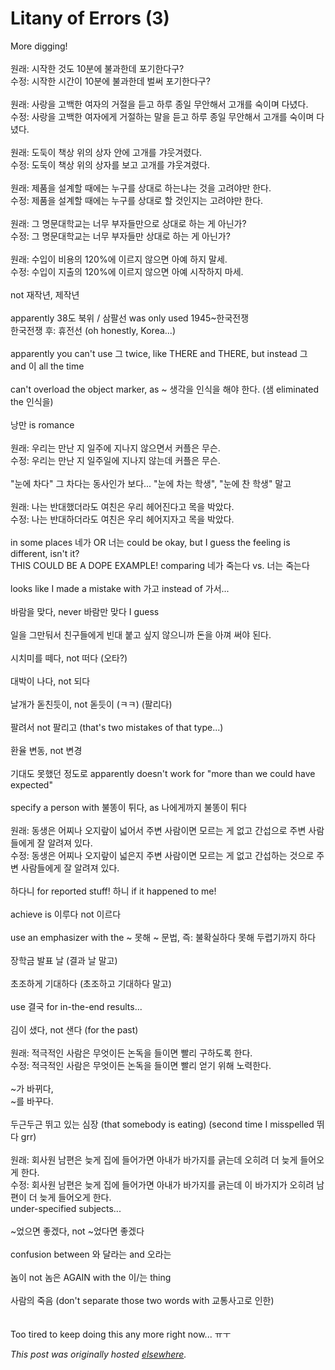 # Litany of Errors (3)

<p>More digging!<br><br>&#50896;&#47000;: &#49884;&#51089;&#54620; &#44163;&#46020; 10&#48516;&#50640; &#48520;&#44284;&#54620;&#45936; &#54252;&#44592;&#54620;&#45796;&#44396;?<br>&#49688;&#51221;: &#49884;&#51089;&#54620; &#49884;&#44036;&#51060; 10&#48516;&#50640; &#48520;&#44284;&#54620;&#45936; &#48268;&#50024; &#54252;&#44592;&#54620;&#45796;&#44396;?<br><br>&#50896;&#47000;: &#49324;&#46993;&#51012; &#44256;&#48177;&#54620; &#50668;&#51088;&#51032; &#44144;&#51208;&#51012; &#46307;&#44256; &#54616;&#47336; &#51333;&#51068; &#47924;&#50504;&#54644;&#49436; &#44256;&#44060;&#47484; &#49689;&#51060;&#47728; &#45796;&#45396;&#45796;.<br>&#49688;&#51221;: &#49324;&#46993;&#51012; &#44256;&#48177;&#54620; &#50668;&#51088;&#50640;&#44172; &#44144;&#51208;&#54616;&#45716; &#47568;&#51012; &#46307;&#44256; &#54616;&#47336; &#51333;&#51068; &#47924;&#50504;&#54644;&#49436; &#44256;&#44060;&#47484; &#49689;&#51060;&#47728; &#45796;&#45396;&#45796;.<br><br>&#50896;&#47000;: &#46020;&#46161;&#51060; &#52293;&#49345; &#50948;&#51032; &#49345;&#51088; &#50504;&#50640; &#44256;&#44060;&#47484; &#44088;&#50883;&#44200;&#47160;&#45796;.<br>&#49688;&#51221;: &#46020;&#46161;&#51060; &#52293;&#49345; &#50948;&#51032; &#49345;&#51088;&#47484; &#48372;&#44256; &#44256;&#44060;&#47484; &#44088;&#50883;&#44200;&#47160;&#45796;.<br><br>&#50896;&#47000;: &#51228;&#54408;&#51012; &#49444;&#44228;&#54624; &#46412;&#50640;&#45716; &#45572;&#44396;&#47484; &#49345;&#45824;&#47196; &#54616;&#45716;&#45264;&#45716; &#44163;&#51012; &#44256;&#47140;&#50556;&#47564; &#54620;&#45796;.<br>&#49688;&#51221;: &#51228;&#54408;&#51012; &#49444;&#44228;&#54624; &#46412;&#50640;&#45716; &#45572;&#44396;&#47484; &#49345;&#45824;&#47196; &#54624; &#44163;&#51064;&#51648;&#45716; &#44256;&#47140;&#50556;&#47564; &#54620;&#45796;.<br><br>&#50896;&#47000;: &#44536; &#47749;&#47928;&#45824;&#54617;&#44368;&#45716; &#45320;&#47924; &#48512;&#51088;&#46308;&#47564;&#51004;&#47196; &#49345;&#45824;&#47196; &#54616;&#45716; &#44172; &#50500;&#45772;&#44032;?<br>&#49688;&#51221;: &#44536; &#47749;&#47928;&#45824;&#54617;&#44368;&#45716; &#45320;&#47924; &#48512;&#51088;&#46308;&#47564; &#49345;&#45824;&#47196; &#54616;&#45716; &#44172; &#50500;&#45772;&#44032;?<br><br>&#50896;&#47000;: &#49688;&#51077;&#51060; &#48708;&#50857;&#51032; 120%&#50640; &#51060;&#47476;&#51648; &#50506;&#51004;&#47732; &#50500;&#50696; &#54616;&#51648; &#47568;&#49464;.<br>&#49688;&#51221;: &#49688;&#51077;&#51060; &#51648;&#52636;&#51032; 120%&#50640; &#51060;&#47476;&#51648; &#50506;&#51004;&#47732; &#50500;&#50696; &#49884;&#51089;&#54616;&#51648; &#47560;&#49464;.<br><br>not &#51116;&#51089;&#45380;, &#51228;&#51089;&#45380;<br><br>apparently 38&#46020; &#48513;&#50948; / &#49340;&#54036;&#49440; was only used 1945~&#54620;&#44397;&#51204;&#51137;<br>&#54620;&#44397;&#51204;&#51137; &#54980;: &#55092;&#51204;&#49440; (oh honestly, Korea...)<br><br>apparently you can't use &#44536; twice, like THERE and THERE, but instead &#44536; and &#51060; all the time<br><br>can't overload the object marker, as ~ &#49373;&#44033;&#51012; &#51064;&#49885;&#51012; &#54644;&#50556; &#54620;&#45796;. (&#49368; eliminated the &#51064;&#49885;&#51012;)<br><br>&#45229;&#47564; is romance<br><br>&#50896;&#47000;: &#50864;&#47532;&#45716; &#47564;&#45212; &#51648; &#51068;&#51452;&#50640; &#51648;&#45208;&#51648; &#50506;&#51004;&#47732;&#49436; &#52964;&#54540;&#51008; &#47924;&#49832;.<br>&#49688;&#51221;: &#50864;&#47532;&#45716; &#47564;&#45212; &#51648; &#51068;&#51452;&#51068;&#50640; &#51648;&#45208;&#51648; &#50506;&#45716;&#45936; &#52964;&#54540;&#51008; &#47924;&#49832;.<br><br>"&#45576;&#50640; &#52264;&#45796;" &#44536; &#52264;&#45796;&#45716; &#46041;&#49324;&#51064;&#44032; &#48372;&#45796;... "&#45576;&#50640; &#52264;&#45716; &#54617;&#49373;", "&#45576;&#50640; &#52268; &#54617;&#49373;" &#47568;&#44256;<br><br>&#50896;&#47000;: &#45208;&#45716; &#48152;&#45824;&#54664;&#45908;&#46972;&#46020; &#50668;&#52828;&#51008; &#50864;&#47532; &#54756;&#50612;&#51652;&#45796;&#44256; &#47785;&#51012; &#48149;&#50520;&#45796;.<br>&#49688;&#51221;: &#45208;&#45716; &#48152;&#45824;&#54616;&#45908;&#46972;&#46020; &#50668;&#52828;&#51008; &#50864;&#47532; &#54756;&#50612;&#51648;&#51088;&#44256; &#47785;&#51012; &#48149;&#50520;&#45796;.<br><br>in some places &#45348;&#44032; OR &#45320;&#45716; could be okay, but I guess the feeling is different, isn't it?<br>THIS COULD BE A DOPE EXAMPLE! comparing &#45348;&#44032; &#51453;&#45716;&#45796; vs. &#45320;&#45716; &#51453;&#45716;&#45796;<br><br>looks like I made a mistake with &#44032;&#44256; instead of &#44032;&#49436;...<br><br>&#48148;&#46988;&#51012; &#47582;&#45796;, never &#48148;&#46988;&#47564; &#47582;&#45796; I guess<br><br>&#51068;&#51012; &#44536;&#47564;&#46188;&#49436; &#52828;&#44396;&#46308;&#50640;&#44172; &#48712;&#45824; &#48537;&#44256; &#49910;&#51648; &#50506;&#51004;&#45768;&#44620; &#46024;&#51012; &#50500;&#44788; &#50024;&#50556; &#46108;&#45796;.<br><br>&#49884;&#52824;&#48120;&#47484; &#46524;&#45796;, not &#46496;&#45796; (&#50724;&#53440;?)<br><br>&#45824;&#48149;&#51060; &#45208;&#45796;, not &#46104;&#45796;<br><br>&#45216;&#44060;&#44032; &#46027;&#52828;&#46319;&#51060;, not &#46027;&#46319;&#51060; (&#12619;&#12619;) (&#54036;&#47532;&#45796;)<br><br>&#54036;&#47140;&#49436; not &#54036;&#47532;&#44256; (that's two mistakes of that type...)<br><br>&#54872;&#50984; &#48320;&#46041;, not &#48320;&#44221;<br><br>&#44592;&#45824;&#46020; &#47803;&#54664;&#45912; &#51221;&#46020;&#47196; apparently doesn't work for "more than we could have expected"<br><br>specify a person with &#48520;&#46629;&#51060; &#53888;&#45796;, as &#45208;&#50640;&#44172;&#44620;&#51648; &#48520;&#46629;&#51060; &#53888;&#45796;<br><br>&#50896;&#47000;: &#46041;&#49373;&#51008; &#50612;&#52236;&#45208; &#50724;&#51648;&#46998;&#51060; &#45331;&#50612;&#49436; &#51452;&#48320; &#49324;&#46988;&#51060;&#47732; &#47784;&#47476;&#45716; &#44172; &#50630;&#44256; &#44036;&#49453;&#51004;&#47196; &#51452;&#48320; &#49324;&#46988;&#46308;&#50640;&#44172; &#51096; &#50508;&#47140;&#51256; &#51080;&#45796;.<br>&#49688;&#51221;: &#46041;&#49373;&#51008; &#50612;&#52236;&#45208; &#50724;&#51648;&#46998;&#51060; &#45331;&#51008;&#51648; &#51452;&#48320; &#49324;&#46988;&#51060;&#47732; &#47784;&#47476;&#45716; &#44172; &#50630;&#44256; &#44036;&#49453;&#54616;&#45716; &#44163;&#51004;&#47196; &#51452;&#48320; &#49324;&#46988;&#46308;&#50640;&#44172; &#51096; &#50508;&#47140;&#51256; &#51080;&#45796;.<br><br>&#54616;&#45796;&#45768; for reported stuff! &#54616;&#45768; if it happened to me!<br><br>achieve is &#51060;&#47336;&#45796; not &#51060;&#47476;&#45796;<br><br>use an emphasizer with the ~ &#47803;&#54644; ~ &#47928;&#48277;, &#51593;: &#48520;&#54869;&#49892;&#54616;&#45796; &#47803;&#54644; &#46160;&#47157;<span>&#44592;&#44620;&#51648; &#54616;&#45796;</span><br><br>&#51109;&#54617;&#44552; &#48156;&#54364; &#45216; (&#44208;&#44284; &#45216; &#47568;&#44256;)<br><br>&#52488;&#51312;&#54616;&#44172; &#44592;&#45824;&#54616;&#45796; (&#52488;&#51312;&#54616;&#44256; &#44592;&#45824;&#54616;&#45796; &#47568;&#44256;)<br><br>use &#44208;&#44397; for in-the-end results...<br><br>&#44608;&#51060; &#49372;&#45796;, not &#49356;&#45796; (for the past)<br><br>&#50896;&#47000;: &#51201;&#44537;&#51201;&#51064; &#49324;&#46988;&#51008; &#47924;&#50631;&#51060;&#46304; &#45436;&#46021;&#51012; &#46308;&#51060;&#47732; &#48744;&#47532; &#44396;&#54616;&#46020;&#47197; &#54620;&#45796;.<br>&#49688;&#51221;: &#51201;&#44537;&#51201;&#51064; &#49324;&#46988;&#51008; &#47924;&#50631;&#51060;&#46304; &#45436;&#46021;&#51012; &#46308;&#51060;&#47732; &#48744;&#47532; &#50619;&#44592; &#50948;&#54644; &#45432;&#47141;&#54620;&#45796;.<br><br>~&#44032; &#48148;&#45068;&#45796;,<br>~&#47484; &#48148;&#44984;&#45796;.<br><br>&#46160;&#44540;&#46160;&#44540; &#46832;&#44256; &#51080;&#45716; &#49900;&#51109; (that somebody is eating) (second time I misspelled &#46832;&#45796; grr)<br><br>&#50896;&#47000;: &#54924;&#49324;&#50896; &#45224;&#54200;&#51008; &#45734;&#44172; &#51665;&#50640; &#46308;&#50612;&#44032;&#47732; &#50500;&#45236;&#44032; &#48148;&#44032;&#51648;&#47484; &#44545;&#45716;&#45936; &#50724;&#55176;&#47140; &#45908; &#45734;&#44172; &#46308;&#50612;&#50724;&#44172; &#54620;&#45796;.<br>&#49688;&#51221;: &#54924;&#49324;&#50896; &#45224;&#54200;&#51008; &#45734;&#44172; &#51665;&#50640; &#46308;&#50612;&#44032;&#47732; &#50500;&#45236;&#44032; &#48148;&#44032;&#51648;&#47484; &#44545;&#45716;&#45936; &#51060; &#48148;&#44032;&#51648;&#44032; &#50724;&#55176;&#47140; &#45224;&#54200;&#51060; &#45908; &#45734;&#44172; &#46308;&#50612;&#50724;&#44172; &#54620;&#45796;.<br>under-specified subjects...<br><br>~&#50632;&#51004;&#47732; &#51339;&#44192;&#45796;, not ~&#50632;&#45796;&#47732; &#51339;&#44192;&#45796;<br><br>confusion between &#50752; &#45804;&#46972;&#45716; and &#50724;&#46972;&#45716;<br><br>&#45448;&#51060; not &#45448;&#51008; AGAIN with the &#51060;/&#45716; thing<br><br>&#49324;&#46988;&#51032; &#51453;&#51020; (don't separate those two words with &#44368;&#53685;&#49324;&#44256;&#47196; &#51064;&#54620;)<br><br><br>Too tired to keep doing this any more right now... &#12640;&#12636;</p>


*This post was originally hosted [elsewhere](http://planspace.blogspot.com/2011/05/litany-of-errors-3.html).*
